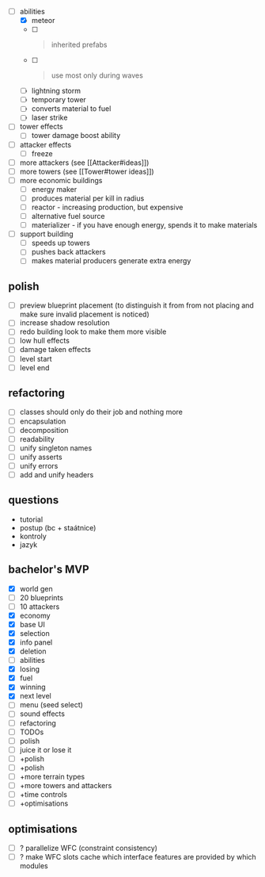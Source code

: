 - [ ] abilities
    - [x] meteor
    - [ ] > inherited prefabs
    - [ ] > use most only during waves
    - [ ] lightning storm
    - [ ] temporary tower
    - [ ] converts material to fuel
    - [ ] laser strike
- [ ] tower effects
    - [ ] tower damage boost ability
- [ ] attacker effects
    - [ ] freeze
- [ ] more attackers (see [[Attacker#ideas]])
- [ ] more towers (see [[Tower#tower ideas]])
- [ ] more economic buildings
    - [ ] energy maker
    - [ ] produces material per kill in radius
    - [ ] reactor - increasing production, but expensive
    - [ ] alternative fuel source
    - [ ] materializer - if you have enough energy, spends it to make materials
- [ ] support building
    - [ ] speeds up towers
    - [ ] pushes back attackers
    - [ ] makes material producers generate extra energy
## polish
- [ ] preview blueprint placement (to distinguish it from from not placing and make sure invalid placement is noticed)
- [ ] increase shadow resolution
- [ ] redo building look to make them more visible
- [ ] low hull effects
- [ ] damage taken effects
- [ ] level start
- [ ] level end

## refactoring
- [ ] classes should only do their job and nothing more
- [ ] encapsulation
- [ ] decomposition
- [ ] readability
- [ ] unify singleton names
- [ ] unify asserts
- [ ] unify errors
- [ ] add and unify headers

## questions
- tutorial
- postup (bc + staátnice)
- kontroly
- jazyk

## bachelor's MVP
- [x] world gen
- [ ] 20 blueprints
- [ ] 10 attackers
- [x] economy
- [x] base UI
- [x] selection
- [x] info panel
- [x] deletion
- [ ] abilities
- [x] losing
- [x] fuel
- [x] winning
- [x] next level
- [ ] menu (seed select)
- [ ] sound effects
- [ ] refactoring
- [ ] TODOs
- [ ] polish
- [ ] juice it or lose it
- [ ] +polish
- [ ] +polish
- [ ] +more terrain types
- [ ] +more towers and attackers
- [ ] +time controls
- [ ] +optimisations
## optimisations
- [ ] ? parallelize WFC (constraint consistency)
- [ ] ? make WFC slots cache which interface features are provided by which modules
